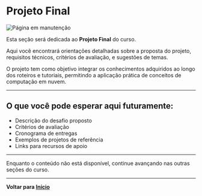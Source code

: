 # Projeto Final

![Página em manutenção](https://media.tenor.com/xvKzhgJNNT4AAAAC/manutencao.gif)

Esta seção será dedicada ao **Projeto Final** do curso.

Aqui você encontrará orientações detalhadas sobre a proposta do projeto, requisitos técnicos, critérios de avaliação, e sugestões de temas.

O projeto tem como objetivo integrar os conhecimentos adquiridos ao longo dos roteiros e tutoriais, permitindo a aplicação prática de conceitos de computação em nuvem.

---

## O que você pode esperar aqui futuramente:

- Descrição do desafio proposto
- Critérios de avaliação
- Cronograma de entregas
- Exemplos de projetos de referência
- Links para recursos de apoio

---

Enquanto o conteúdo não está disponível, continue avançando nas outras seções do curso.

---

**Voltar para [Início](../index.md)**
